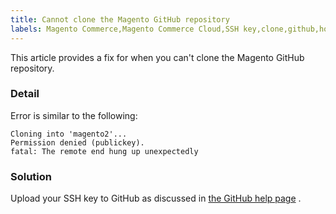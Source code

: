 ```yaml
---
title: Cannot clone the Magento GitHub repository
labels: Magento Commerce,Magento Commerce Cloud,SSH key,clone,github,how to,repository
---
```


This article provides a fix for when you can't clone the Magento GitHub repository.

<h3 id="detail">Detail</h3>

Error is similar to the following:

```terminal
Cloning into 'magento2'...
Permission denied (publickey).
fatal: The remote end hung up unexpectedly
```

<h3 id="solution">Solution</h3>

Upload your SSH key to GitHub as discussed in [the GitHub help page](https://help.github.com/articles/generating-ssh-keys) .